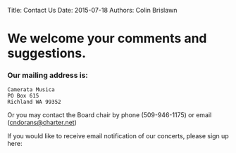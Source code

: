 Title: Contact Us 
Date: 2015-07-18
Authors: Colin Brislawn

# We welcome your comments and suggestions.

### Our mailing address is:
	Camerata Musica
	PO Box 615
	Richland WA 99352

Or you may contact the Board chair by phone (509-946-1175) or email ([cndorans@charter.net](mailto:cndorans@charter.net))

If you would like to receive email notification of our concerts, please sign up here: 